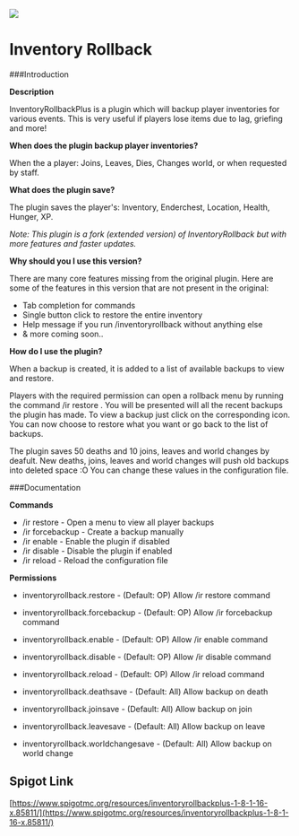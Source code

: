 ![](https://github.com/TechnicallyCoded/Inventory-Rollback/blob/master/icons/inventoryrollbackplus_icon_128.png?raw=true)
# Inventory Rollback

###Introduction

**Description**

InventoryRollbackPlus is a plugin which will backup player inventories for various events. This is very useful if players lose items due to lag, griefing and more!

**When does the plugin backup player inventories?**

When the a player: Joins, Leaves, Dies, Changes world, or when requested by staff.

**What does the plugin save?**

The plugin saves the player's: Inventory, Enderchest, Location, Health, Hunger, XP.

*Note: This plugin is a fork (extended version) of InventoryRollback but with more features and faster updates.*

**Why should you I use this version?**

There are many core features missing from the original plugin. Here are some of the features in this version that are not present in the original:
 - Tab completion for commands
 - Single button click to restore the entire inventory
 - Help message if you run /inventoryrollback without anything else
 - & more coming soon..

**How do I use the plugin?**

When a backup is created, it is added to a list of available backups to view and restore.

Players with the required permission can open a rollback menu by running the command /ir restore <name>. You will be presented will all the recent backups the plugin has made. To view a backup just click on the corresponding icon. You can now choose to restore what you want or go back to the list of backups.

The plugin saves 50 deaths and 10 joins, leaves and world changes by deafult. New deaths, joins, leaves and world changes will push old backups into deleted space :O
You can change these values in the configuration file.

###Documentation

**Commands**

 - /ir restore <player> - Open a menu to view all player backups
 - /ir forcebackup <player> - Create a backup manually
 - /ir enable - Enable the plugin if disabled
 - /ir disable - Disable the plugin if enabled
 - /ir reload - Reload the configuration file

**Permissions**

 - inventoryrollback.restore - (Default: OP) Allow /ir restore command
 - inventoryrollback.forcebackup - (Default: OP) Allow /ir forcebackup command
 - inventoryrollback.enable - (Default: OP) Allow /ir enable command
 - inventoryrollback.disable - (Default: OP) Allow /ir disable command
 - inventoryrollback.reload - (Default: OP) Allow /ir reload command

 - inventoryrollback.deathsave - (Default: All) Allow backup on death
 - inventoryrollback.joinsave - (Default: All) Allow backup on join
 - inventoryrollback.leavesave - (Default: All) Allow backup on leave
 - inventoryrollback.worldchangesave - (Default: All) Allow backup on world change

## Spigot Link
[https://www.spigotmc.org/resources/inventoryrollbackplus-1-8-1-16-x.85811/](https://www.spigotmc.org/resources/inventoryrollbackplus-1-8-1-16-x.85811/)
